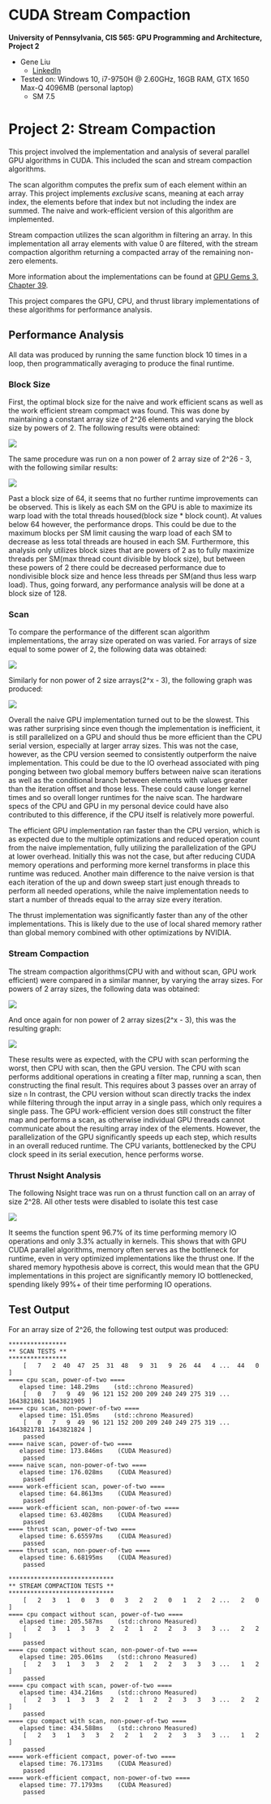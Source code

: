 CUDA Stream Compaction
======================

**University of Pennsylvania, CIS 565: GPU Programming and Architecture, Project 2**

* Gene Liu
  * [LinkedIn](https://www.linkedin.com/in/gene-l-3108641a3/)
* Tested on: Windows 10, i7-9750H @ 2.60GHz, 16GB RAM, GTX 1650 Max-Q 4096MB (personal laptop)
  * SM 7.5

# Project 2: Stream Compaction

This project involved the implementation and analysis of several parallel GPU algorithms in CUDA. This included the scan and stream compaction algorithms.

The scan algorithm computes the prefix sum of each element within an array. This project implements *exclusive* scans, meaning at each array index, the elements before that index but not including the index are summed. The naive and work-efficient version of this algorithm are implemented.

Stream compaction utilizes the scan algorithm in filtering an array. In this implementation all array elements with value 0 are filtered, with the stream compaction algorithm returning a compacted array of the remaining non-zero elements.

More information about the implementations can be found at [GPU Gems 3, Chapter 39](https://developer.nvidia.com/gpugems/GPUGems3/gpugems3_ch39.html).

This project compares the GPU, CPU, and thrust library implementations of these algorithms for performance analysis.

## Performance Analysis

All data was produced by running the same function block 10 times in a loop, then programmatically averaging to produce the final runtime.

### Block Size

First, the optimal block size for the naive and work efficient scans as well as the work efficient stream compmact was found. This was done by maintaining a constant array size of 2^26 elements and varying the block size by powers of 2. The following results were obtained:

![](img/po2_block_size.jpg)

The same procedure was run on a non power of 2 array size of 2^26 - 3, with the following similar results:

![](img/npo2_block_size.jpg)

Past a block size of 64, it seems that no further runtime improvements can be observed. This is likely as each SM on the GPU is able to maximize its warp load with the total threads housed(block size * block count). At values below 64 however, the performance drops. This could be due to the maximum blocks per SM limit causing the warp load of each SM to decrease as less total threads are housed in each SM. Furthermore, this analysis only utilizes block sizes that are powers of 2 as to fully maximize threads per SM(max thread count divisible by block size), but between these powers of 2 there could be decreased performance due to nondivisible block size and hence less threads per SM(and thus less warp load). Thus, going forward, any performance analysis will be done at a block size of 128.

### Scan

To compare the performance of the different scan algorithm implementations, the array size operated on was varied. For arrays of size equal to some power of 2, the following data was obtained:

![](img/po2_scan_arr.jpg)

Similarly for non power of 2 size arrays(2^x - 3), the following graph was produced:

![](img/npo2_scan_arr.jpg)

Overall the naive GPU implementation turned out to be the slowest. This was rather surprising since even though the implementation is inefficient, it is still parallelized on a GPU and should thus be more efficient than the CPU serial version, especially at larger array sizes. This was not the case, however, as the CPU version seemed to consistently outperform the naive implementation. This could be due to the IO overhead associated with ping ponging between two global memory buffers between naive scan iterations as well as the conditional branch between elements with values greater than the iteration offset and those less. These could cause longer kernel times and so overall longer runtimes for the naive scan. The hardware specs of the CPU and GPU in my personal device could have also contributed to this difference, if the CPU itself is relatively more powerful. 

The efficient GPU implementation ran faster than the CPU version, which is as expected due to the multiple optimizations and reduced operation count from the naive implementation, fully utilizing the parallelization of the GPU at lower overhead. Initially this was not the case, but after reducing CUDA memory operations and performing more kernel transforms in place this runtime was reduced. Another main difference to the naive version is that each iteration of the up and down sweep start just enough threads to perform all needed operations, while the naive implementation needs to start a number of threads equal to the array size every iteration.

The thrust implementation was significantly faster than any of the other implementations. This is likely due to the use of local shared memory rather than global memory combined with other optimizations by NVIDIA.

### Stream Compaction

The stream compaction algorithms(CPU with and without scan, GPU work efficient) were compared in a similar manner, by varying the array sizes. For powers of 2 array sizes, the following data was obtained:

![](img/po2_compact_arr.jpg)

And once again for non power of 2 array sizes(2^x - 3), this was the resulting graph:

![](img/npo2_compact_arr.jpg)

These results were as expected, with the CPU with scan performing the worst, then CPU with scan, then the GPU version. The CPU with scan performs additional operations in creating a filter map, running a scan, then constructing the final result. This requires about 3 passes over an array of size `n` In contrast, the CPU version without scan directly tracks the index while filtering through the input array in a single pass, which only requires a single pass. The GPU work-efficient version does still construct the filter map and performs a scan, as otherwise individual GPU threads cannot communicate about the resulting array index of the elements. However, the parallelization of the GPU significantly speeds up each step, which results in an overall reduced runtime. The CPU variants, bottlenecked by the CPU clock speed in its serial execution, hence performs worse.

### Thrust Nsight Analysis

The following Nsight trace was run on a thrust function call on an array of size 2^28. All other tests were disabled to isolate this test case

![](img/thrust_nsight.jpg)

It seems the function spent 96.7% of its time performing memory IO operations and only 3.3% actually in kernels. This shows that with GPU CUDA parallel algorithms, memory often serves as the bottleneck for runtime, even in very optimized implementations like the thrust one. If the shared memory hypothesis above is correct, this would mean that the GPU implementations in this project are significantly memory IO bottlenecked, spending likely 99%+ of their time performing IO operations.

## Test Output
For an array size of 2^26, the following test output was produced:
```
****************
** SCAN TESTS **
****************
    [   7   2  40  47  25  31  48   9  31   9  26  44   4 ...  44   0 ]
==== cpu scan, power-of-two ====
   elapsed time: 148.29ms    (std::chrono Measured)
    [   0   7   9  49  96 121 152 200 209 240 249 275 319 ... 1643821861 1643821905 ]
==== cpu scan, non-power-of-two ====
   elapsed time: 151.05ms    (std::chrono Measured)
    [   0   7   9  49  96 121 152 200 209 240 249 275 319 ... 1643821781 1643821824 ]
    passed
==== naive scan, power-of-two ====
   elapsed time: 173.846ms    (CUDA Measured)
    passed
==== naive scan, non-power-of-two ====
   elapsed time: 176.028ms    (CUDA Measured)
    passed
==== work-efficient scan, power-of-two ====
   elapsed time: 64.8613ms    (CUDA Measured)
    passed
==== work-efficient scan, non-power-of-two ====
   elapsed time: 63.4028ms    (CUDA Measured)
    passed
==== thrust scan, power-of-two ====
   elapsed time: 6.65597ms    (CUDA Measured)
    passed
==== thrust scan, non-power-of-two ====
   elapsed time: 6.68195ms    (CUDA Measured)
    passed

*****************************
** STREAM COMPACTION TESTS **
*****************************
    [   2   3   1   0   3   0   3   2   2   0   1   2   2 ...   2   0 ]
==== cpu compact without scan, power-of-two ====
   elapsed time: 205.587ms    (std::chrono Measured)
    [   2   3   1   3   3   2   2   1   2   2   3   3   3 ...   2   2 ]
    passed
==== cpu compact without scan, non-power-of-two ====
   elapsed time: 205.061ms    (std::chrono Measured)
    [   2   3   1   3   3   2   2   1   2   2   3   3   3 ...   1   2 ]
    passed
==== cpu compact with scan, power-of-two ====
   elapsed time: 434.216ms    (std::chrono Measured)
    [   2   3   1   3   3   2   2   1   2   2   3   3   3 ...   2   2 ]
    passed
==== cpu compact with scan, non-power-of-two ====
   elapsed time: 434.588ms    (std::chrono Measured)
    [   2   3   1   3   3   2   2   1   2   2   3   3   3 ...   1   2 ]
    passed
==== work-efficient compact, power-of-two ====
   elapsed time: 76.1731ms    (CUDA Measured)
    passed
==== work-efficient compact, non-power-of-two ====
   elapsed time: 77.1793ms    (CUDA Measured)
    passed
```
